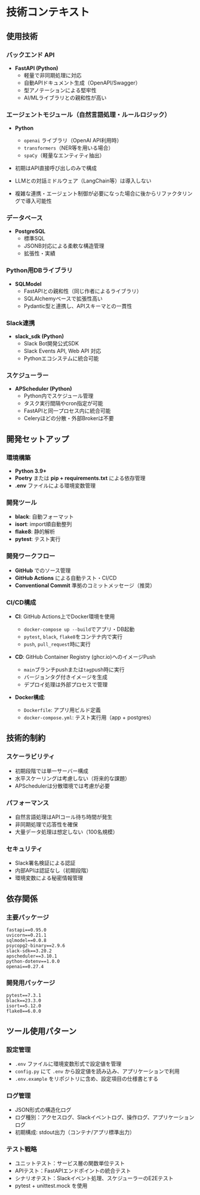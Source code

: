 # 技術コンテキスト

## 使用技術

### バックエンド API
- **FastAPI (Python)**
  - 軽量で非同期処理に対応
  - 自動APIドキュメント生成（OpenAPI/Swagger）
  - 型アノテーションによる堅牢性
  - AI/MLライブラリとの親和性が高い

### エージェントモジュール（自然言語処理・ルールロジック）
- **Python**
  - `openai` ライブラリ（OpenAI API利用時）
  - `transformers`（NER等を用いる場合）
  - `spaCy`（軽量なエンティティ抽出）

- 初期はAPI直接呼び出しのみで構成
- LLMとの対話ミドルウェア（LangChain等）は導入しない
- 複雑な連携・エージェント制御が必要になった場合に後からリファクタリングで導入可能性

### データベース
- **PostgreSQL**
  - 標準SQL
  - JSONB対応による柔軟な構造管理
  - 拡張性・実績

### Python用DBライブラリ
- **SQLModel**
  - FastAPIとの親和性（同じ作者によるライブラリ）
  - SQLAlchemyベースで拡張性高い
  - Pydantic型と連携し、APIスキーマとの一貫性

### Slack連携
- **slack_sdk (Python)**
  - Slack Bot開発公式SDK
  - Slack Events API, Web API 対応
  - Pythonエコシステムに統合可能

### スケジューラー
- **APScheduler (Python)**
  - Python内でスケジュール管理
  - タスク実行間隔やcron指定が可能
  - FastAPIと同一プロセス内に統合可能
  - Celeryほどの分散・外部Brokerは不要

## 開発セットアップ

### 環境構築
- **Python 3.9+**
- **Poetry** または **pip + requirements.txt** による依存管理
- **.env** ファイルによる環境変数管理

### 開発ツール
- **black**: 自動フォーマット
- **isort**: import順自動整列
- **flake8**: 静的解析
- **pytest**: テスト実行

### 開発ワークフロー
- **GitHub** でのソース管理
- **GitHub Actions** による自動テスト・CI/CD
- **Conventional Commit** 準拠のコミットメッセージ（推奨）

### CI/CD構成
- **CI**: GitHub Actions上でDocker環境を使用
  - `docker-compose up --build`でアプリ・DB起動
  - `pytest`, `black`, `flake8`をコンテナ内で実行
  - `push`, `pull_request`時に実行

- **CD**: GitHub Container Registry (ghcr.io)へのイメージPush
  - `main`ブランチpushまたは`tag`push時に実行
  - バージョンタグ付きイメージを生成
  - デプロイ処理は外部プロセスで管理

- **Docker構成**:
  - `Dockerfile`: アプリ用ビルド定義
  - `docker-compose.yml`: テスト実行用（app + postgres）

## 技術的制約

### スケーラビリティ
- 初期段階では単一サーバー構成
- 水平スケーリングは考慮しない（将来的な課題）
- APSchedulerは分散環境では考慮が必要

### パフォーマンス
- 自然言語処理はAPIコール待ち時間が発生
- 非同期処理で応答性を確保
- 大量データ処理は想定しない（100名規模）

### セキュリティ
- Slack署名検証による認証
- 内部APIは認証なし（初期段階）
- 環境変数による秘密情報管理

## 依存関係

### 主要パッケージ
```
fastapi==0.95.0
uvicorn==0.21.1
sqlmodel==0.0.8
psycopg2-binary==2.9.6
slack-sdk==3.20.2
apscheduler==3.10.1
python-dotenv==1.0.0
openai==0.27.4
```

### 開発用パッケージ
```
pytest==7.3.1
black==23.3.0
isort==5.12.0
flake8==6.0.0
```

## ツール使用パターン

### 設定管理
- `.env` ファイルに環境変数形式で設定値を管理
- `config.py` にて `.env` から設定値を読み込み、アプリケーションで利用
- `.env.example` をリポジトリに含め、設定項目の仕様書とする

### ログ管理
- JSON形式の構造化ログ
- ログ種別：アクセスログ、Slackイベントログ、操作ログ、アプリケーションログ
- 初期構成: stdout出力（コンテナ/アプリ標準出力）

### テスト戦略
- ユニットテスト：サービス層の関数単位テスト
- APIテスト：FastAPIエンドポイントの統合テスト
- シナリオテスト：Slackイベント処理、スケジューラーのE2Eテスト
- pytest + unittest.mock を使用
